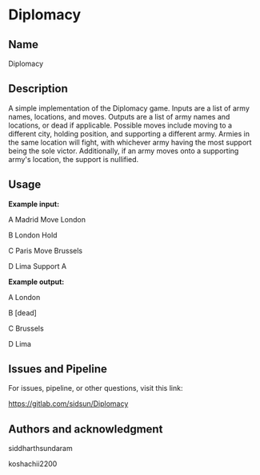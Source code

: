 # Diplomacy




## Name
Diplomacy

## Description
A simple implementation of the Diplomacy game. Inputs are a list of army names, locations, and moves. Outputs are a list of army names and locations, or dead if applicable. Possible moves include moving to a different city, holding position, and supporting a different army. Armies in the same location will fight, with whichever army having the most support being the sole victor. Additionally, if an army moves onto a supporting army's location, the support is nullified.

## Usage
**Example input:**

A Madrid Move London

B London Hold

C Paris Move Brussels

D Lima Support A


**Example output:**

A London

B [dead]

C Brussels

D Lima

## Issues and Pipeline
For issues, pipeline, or other questions, visit this link:

https://gitlab.com/sidsun/Diplomacy

## Authors and acknowledgment
siddharthsundaram

koshachii2200
